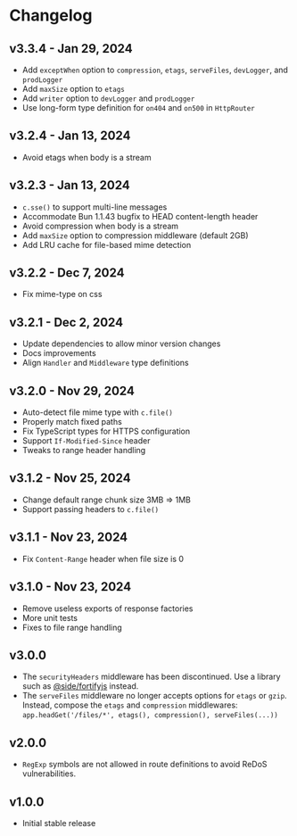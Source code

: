 # Changelog

## v3.3.4 - Jan 29, 2024

- Add `exceptWhen` option to `compression`, `etags`, `serveFiles`, `devLogger`, and `prodLogger`
- Add `maxSize` option to `etags`
- Add `writer` option to `devLogger` and `prodLogger`
- Use long-form type definition for `on404` and `on500` in `HttpRouter`

## v3.2.4 - Jan 13, 2024

- Avoid etags when body is a stream

## v3.2.3 - Jan 13, 2024

- `c.sse()` to support multi-line messages
- Accommodate Bun 1.1.43 bugfix to HEAD content-length header
- Avoid compression when body is a stream
- Add `maxSize` option to compression middleware (default 2GB)
- Add LRU cache for file-based mime detection

## v3.2.2 - Dec 7, 2024

- Fix mime-type on css

## v3.2.1 - Dec 2, 2024

- Update dependencies to allow minor version changes
- Docs improvements
- Align `Handler` and `Middleware` type definitions

## v3.2.0 - Nov 29, 2024

- Auto-detect file mime type with `c.file()`
- Properly match fixed paths
- Fix TypeScript types for HTTPS configuration
- Support `If-Modified-Since` header
- Tweaks to range header handling

## v3.1.2 - Nov 25, 2024

- Change default range chunk size 3MB => 1MB
- Support passing headers to `c.file()`

## v3.1.1 - Nov 23, 2024

- Fix `Content-Range` header when file size is 0

## v3.1.0 - Nov 23, 2024

- Remove useless exports of response factories
- More unit tests
- Fixes to file range handling

## v3.0.0

- The `securityHeaders` middleware has been discontinued. Use a library such as
  [@side/fortifyjs](https://www.npmjs.com/package/@side/fortifyjs) instead.
- The `serveFiles` middleware no longer accepts options for `etags` or `gzip`.
  Instead, compose the `etags` and `compression` middlewares:
  `app.headGet('/files/*', etags(), compression(), serveFiles(...))`

## v2.0.0

- `RegExp` symbols are not allowed in route definitions to avoid ReDoS
  vulnerabilities.

## v1.0.0

- Initial stable release
